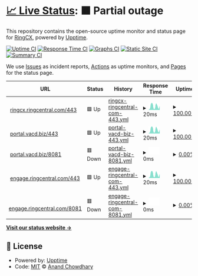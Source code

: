 # [📈 Live Status](https://upptime.github.io/upptime): <!--live status--> **🟧 Partial outage**

This repository contains the open-source uptime monitor and status page for [RingCX](https://www.ringcentral.com/ca/en/ringcx.html), powered by [Upptime](https://github.com/upptime/upptime).

[![Uptime CI](https://github.com/MarkAlexRC/rcxuptime/workflows/Uptime%20CI/badge.svg)](https://github.com/MarkAlexRC/rcxuptime/actions?query=workflow%3A%22Uptime+CI%22)
[![Response Time CI](https://github.com/MarkAlexRC/rcxuptime/workflows/Response%20Time%20CI/badge.svg)](https://github.com/MarkAlexRC/rcxuptime/actions?query=workflow%3A%22Response+Time+CI%22)
[![Graphs CI](https://github.com/MarkAlexRC/rcxuptime/workflows/Graphs%20CI/badge.svg)](https://github.com/MarkAlexRC/rcxuptime/actions?query=workflow%3A%22Graphs+CI%22)
[![Static Site CI](https://github.com/MarkAlexRC/rcxuptime/workflows/Static%20Site%20CI/badge.svg)](https://github.com/MarkAlexRC/rcxuptime/actions?query=workflow%3A%22Static+Site+CI%22)
[![Summary CI](https://github.com/MarkAlexRC/rcxuptime/workflows/Summary%20CI/badge.svg)](https://github.com/MarkAlexRC/rcxuptime/actions?query=workflow%3A%22Summary+CI%22)

We use [Issues](https://github.com/MarkAlexRC/rcxuptime/issues) as incident reports, [Actions](https://github.com/MarkAlexRC/rcxuptime/actions) as uptime monitors, and [Pages](https://markalexrc.github.io/rcxuptime/) for the status page.

<!--start: status pages-->
<!-- This summary is generated by Upptime (https://github.com/upptime/upptime) -->
<!-- Do not edit this manually, your changes will be overwritten -->
<!-- prettier-ignore -->
| URL | Status | History | Response Time | Uptime |
| --- | ------ | ------- | ------------- | ------ |
| <img alt="" src="https://icons.duckduckgo.com/ip3/null.ico" height="13"> [ringcx.ringcentral.com/443](ringcx.ringcentral.com) | 🟩 Up | [ringcx-ringcentral-com-443.yml](https://github.com/MarkAlexRC/rcxuptime/commits/HEAD/history/ringcx-ringcentral-com-443.yml) | <details><summary><img alt="Response time graph" src="./graphs/ringcx-ringcentral-com-443/response-time-week.png" height="20"> 20ms</summary><br><a href="https://MarkAlexRC.github.io/rcxuptime/history/ringcx-ringcentral-com-443"><img alt="Response time 20" src="https://img.shields.io/endpoint?url=https%3A%2F%2Fraw.githubusercontent.com%2FMarkAlexRC%2Frcxuptime%2FHEAD%2Fapi%2Fringcx-ringcentral-com-443%2Fresponse-time.json"></a><br><a href="https://MarkAlexRC.github.io/rcxuptime/history/ringcx-ringcentral-com-443"><img alt="24-hour response time 23" src="https://img.shields.io/endpoint?url=https%3A%2F%2Fraw.githubusercontent.com%2FMarkAlexRC%2Frcxuptime%2FHEAD%2Fapi%2Fringcx-ringcentral-com-443%2Fresponse-time-day.json"></a><br><a href="https://MarkAlexRC.github.io/rcxuptime/history/ringcx-ringcentral-com-443"><img alt="7-day response time 20" src="https://img.shields.io/endpoint?url=https%3A%2F%2Fraw.githubusercontent.com%2FMarkAlexRC%2Frcxuptime%2FHEAD%2Fapi%2Fringcx-ringcentral-com-443%2Fresponse-time-week.json"></a><br><a href="https://MarkAlexRC.github.io/rcxuptime/history/ringcx-ringcentral-com-443"><img alt="30-day response time 20" src="https://img.shields.io/endpoint?url=https%3A%2F%2Fraw.githubusercontent.com%2FMarkAlexRC%2Frcxuptime%2FHEAD%2Fapi%2Fringcx-ringcentral-com-443%2Fresponse-time-month.json"></a><br><a href="https://MarkAlexRC.github.io/rcxuptime/history/ringcx-ringcentral-com-443"><img alt="1-year response time 20" src="https://img.shields.io/endpoint?url=https%3A%2F%2Fraw.githubusercontent.com%2FMarkAlexRC%2Frcxuptime%2FHEAD%2Fapi%2Fringcx-ringcentral-com-443%2Fresponse-time-year.json"></a></details> | <details><summary><a href="https://MarkAlexRC.github.io/rcxuptime/history/ringcx-ringcentral-com-443">100.00%</a></summary><a href="https://MarkAlexRC.github.io/rcxuptime/history/ringcx-ringcentral-com-443"><img alt="All-time uptime 100.00%" src="https://img.shields.io/endpoint?url=https%3A%2F%2Fraw.githubusercontent.com%2FMarkAlexRC%2Frcxuptime%2FHEAD%2Fapi%2Fringcx-ringcentral-com-443%2Fuptime.json"></a><br><a href="https://MarkAlexRC.github.io/rcxuptime/history/ringcx-ringcentral-com-443"><img alt="24-hour uptime 100.00%" src="https://img.shields.io/endpoint?url=https%3A%2F%2Fraw.githubusercontent.com%2FMarkAlexRC%2Frcxuptime%2FHEAD%2Fapi%2Fringcx-ringcentral-com-443%2Fuptime-day.json"></a><br><a href="https://MarkAlexRC.github.io/rcxuptime/history/ringcx-ringcentral-com-443"><img alt="7-day uptime 100.00%" src="https://img.shields.io/endpoint?url=https%3A%2F%2Fraw.githubusercontent.com%2FMarkAlexRC%2Frcxuptime%2FHEAD%2Fapi%2Fringcx-ringcentral-com-443%2Fuptime-week.json"></a><br><a href="https://MarkAlexRC.github.io/rcxuptime/history/ringcx-ringcentral-com-443"><img alt="30-day uptime 100.00%" src="https://img.shields.io/endpoint?url=https%3A%2F%2Fraw.githubusercontent.com%2FMarkAlexRC%2Frcxuptime%2FHEAD%2Fapi%2Fringcx-ringcentral-com-443%2Fuptime-month.json"></a><br><a href="https://MarkAlexRC.github.io/rcxuptime/history/ringcx-ringcentral-com-443"><img alt="1-year uptime 100.00%" src="https://img.shields.io/endpoint?url=https%3A%2F%2Fraw.githubusercontent.com%2FMarkAlexRC%2Frcxuptime%2FHEAD%2Fapi%2Fringcx-ringcentral-com-443%2Fuptime-year.json"></a></details>
| <img alt="" src="https://icons.duckduckgo.com/ip3/null.ico" height="13"> [portal.vacd.biz/443](ringcx.ringcentral.com) | 🟩 Up | [portal-vacd-biz-443.yml](https://github.com/MarkAlexRC/rcxuptime/commits/HEAD/history/portal-vacd-biz-443.yml) | <details><summary><img alt="Response time graph" src="./graphs/portal-vacd-biz-443/response-time-week.png" height="20"> 20ms</summary><br><a href="https://MarkAlexRC.github.io/rcxuptime/history/portal-vacd-biz-443"><img alt="Response time 20" src="https://img.shields.io/endpoint?url=https%3A%2F%2Fraw.githubusercontent.com%2FMarkAlexRC%2Frcxuptime%2FHEAD%2Fapi%2Fportal-vacd-biz-443%2Fresponse-time.json"></a><br><a href="https://MarkAlexRC.github.io/rcxuptime/history/portal-vacd-biz-443"><img alt="24-hour response time 23" src="https://img.shields.io/endpoint?url=https%3A%2F%2Fraw.githubusercontent.com%2FMarkAlexRC%2Frcxuptime%2FHEAD%2Fapi%2Fportal-vacd-biz-443%2Fresponse-time-day.json"></a><br><a href="https://MarkAlexRC.github.io/rcxuptime/history/portal-vacd-biz-443"><img alt="7-day response time 20" src="https://img.shields.io/endpoint?url=https%3A%2F%2Fraw.githubusercontent.com%2FMarkAlexRC%2Frcxuptime%2FHEAD%2Fapi%2Fportal-vacd-biz-443%2Fresponse-time-week.json"></a><br><a href="https://MarkAlexRC.github.io/rcxuptime/history/portal-vacd-biz-443"><img alt="30-day response time 20" src="https://img.shields.io/endpoint?url=https%3A%2F%2Fraw.githubusercontent.com%2FMarkAlexRC%2Frcxuptime%2FHEAD%2Fapi%2Fportal-vacd-biz-443%2Fresponse-time-month.json"></a><br><a href="https://MarkAlexRC.github.io/rcxuptime/history/portal-vacd-biz-443"><img alt="1-year response time 20" src="https://img.shields.io/endpoint?url=https%3A%2F%2Fraw.githubusercontent.com%2FMarkAlexRC%2Frcxuptime%2FHEAD%2Fapi%2Fportal-vacd-biz-443%2Fresponse-time-year.json"></a></details> | <details><summary><a href="https://MarkAlexRC.github.io/rcxuptime/history/portal-vacd-biz-443">100.00%</a></summary><a href="https://MarkAlexRC.github.io/rcxuptime/history/portal-vacd-biz-443"><img alt="All-time uptime 100.00%" src="https://img.shields.io/endpoint?url=https%3A%2F%2Fraw.githubusercontent.com%2FMarkAlexRC%2Frcxuptime%2FHEAD%2Fapi%2Fportal-vacd-biz-443%2Fuptime.json"></a><br><a href="https://MarkAlexRC.github.io/rcxuptime/history/portal-vacd-biz-443"><img alt="24-hour uptime 100.00%" src="https://img.shields.io/endpoint?url=https%3A%2F%2Fraw.githubusercontent.com%2FMarkAlexRC%2Frcxuptime%2FHEAD%2Fapi%2Fportal-vacd-biz-443%2Fuptime-day.json"></a><br><a href="https://MarkAlexRC.github.io/rcxuptime/history/portal-vacd-biz-443"><img alt="7-day uptime 100.00%" src="https://img.shields.io/endpoint?url=https%3A%2F%2Fraw.githubusercontent.com%2FMarkAlexRC%2Frcxuptime%2FHEAD%2Fapi%2Fportal-vacd-biz-443%2Fuptime-week.json"></a><br><a href="https://MarkAlexRC.github.io/rcxuptime/history/portal-vacd-biz-443"><img alt="30-day uptime 100.00%" src="https://img.shields.io/endpoint?url=https%3A%2F%2Fraw.githubusercontent.com%2FMarkAlexRC%2Frcxuptime%2FHEAD%2Fapi%2Fportal-vacd-biz-443%2Fuptime-month.json"></a><br><a href="https://MarkAlexRC.github.io/rcxuptime/history/portal-vacd-biz-443"><img alt="1-year uptime 100.00%" src="https://img.shields.io/endpoint?url=https%3A%2F%2Fraw.githubusercontent.com%2FMarkAlexRC%2Frcxuptime%2FHEAD%2Fapi%2Fportal-vacd-biz-443%2Fuptime-year.json"></a></details>
| <img alt="" src="https://icons.duckduckgo.com/ip3/null.ico" height="13"> [portal.vacd.biz/8081](ringcx.ringcentral.com) | 🟥 Down | [portal-vacd-biz-8081.yml](https://github.com/MarkAlexRC/rcxuptime/commits/HEAD/history/portal-vacd-biz-8081.yml) | <details><summary><img alt="Response time graph" src="./graphs/portal-vacd-biz-8081/response-time-week.png" height="20"> 0ms</summary><br><a href="https://MarkAlexRC.github.io/rcxuptime/history/portal-vacd-biz-8081"><img alt="Response time 0" src="https://img.shields.io/endpoint?url=https%3A%2F%2Fraw.githubusercontent.com%2FMarkAlexRC%2Frcxuptime%2FHEAD%2Fapi%2Fportal-vacd-biz-8081%2Fresponse-time.json"></a><br><a href="https://MarkAlexRC.github.io/rcxuptime/history/portal-vacd-biz-8081"><img alt="24-hour response time 0" src="https://img.shields.io/endpoint?url=https%3A%2F%2Fraw.githubusercontent.com%2FMarkAlexRC%2Frcxuptime%2FHEAD%2Fapi%2Fportal-vacd-biz-8081%2Fresponse-time-day.json"></a><br><a href="https://MarkAlexRC.github.io/rcxuptime/history/portal-vacd-biz-8081"><img alt="7-day response time 0" src="https://img.shields.io/endpoint?url=https%3A%2F%2Fraw.githubusercontent.com%2FMarkAlexRC%2Frcxuptime%2FHEAD%2Fapi%2Fportal-vacd-biz-8081%2Fresponse-time-week.json"></a><br><a href="https://MarkAlexRC.github.io/rcxuptime/history/portal-vacd-biz-8081"><img alt="30-day response time 0" src="https://img.shields.io/endpoint?url=https%3A%2F%2Fraw.githubusercontent.com%2FMarkAlexRC%2Frcxuptime%2FHEAD%2Fapi%2Fportal-vacd-biz-8081%2Fresponse-time-month.json"></a><br><a href="https://MarkAlexRC.github.io/rcxuptime/history/portal-vacd-biz-8081"><img alt="1-year response time 0" src="https://img.shields.io/endpoint?url=https%3A%2F%2Fraw.githubusercontent.com%2FMarkAlexRC%2Frcxuptime%2FHEAD%2Fapi%2Fportal-vacd-biz-8081%2Fresponse-time-year.json"></a></details> | <details><summary><a href="https://MarkAlexRC.github.io/rcxuptime/history/portal-vacd-biz-8081">0.00%</a></summary><a href="https://MarkAlexRC.github.io/rcxuptime/history/portal-vacd-biz-8081"><img alt="All-time uptime 0.00%" src="https://img.shields.io/endpoint?url=https%3A%2F%2Fraw.githubusercontent.com%2FMarkAlexRC%2Frcxuptime%2FHEAD%2Fapi%2Fportal-vacd-biz-8081%2Fuptime.json"></a><br><a href="https://MarkAlexRC.github.io/rcxuptime/history/portal-vacd-biz-8081"><img alt="24-hour uptime 0.00%" src="https://img.shields.io/endpoint?url=https%3A%2F%2Fraw.githubusercontent.com%2FMarkAlexRC%2Frcxuptime%2FHEAD%2Fapi%2Fportal-vacd-biz-8081%2Fuptime-day.json"></a><br><a href="https://MarkAlexRC.github.io/rcxuptime/history/portal-vacd-biz-8081"><img alt="7-day uptime 0.00%" src="https://img.shields.io/endpoint?url=https%3A%2F%2Fraw.githubusercontent.com%2FMarkAlexRC%2Frcxuptime%2FHEAD%2Fapi%2Fportal-vacd-biz-8081%2Fuptime-week.json"></a><br><a href="https://MarkAlexRC.github.io/rcxuptime/history/portal-vacd-biz-8081"><img alt="30-day uptime 0.00%" src="https://img.shields.io/endpoint?url=https%3A%2F%2Fraw.githubusercontent.com%2FMarkAlexRC%2Frcxuptime%2FHEAD%2Fapi%2Fportal-vacd-biz-8081%2Fuptime-month.json"></a><br><a href="https://MarkAlexRC.github.io/rcxuptime/history/portal-vacd-biz-8081"><img alt="1-year uptime 0.00%" src="https://img.shields.io/endpoint?url=https%3A%2F%2Fraw.githubusercontent.com%2FMarkAlexRC%2Frcxuptime%2FHEAD%2Fapi%2Fportal-vacd-biz-8081%2Fuptime-year.json"></a></details>
| <img alt="" src="https://icons.duckduckgo.com/ip3/null.ico" height="13"> [engage.ringcentral.com/443](ringcx.ringcentral.com) | 🟩 Up | [engage-ringcentral-com-443.yml](https://github.com/MarkAlexRC/rcxuptime/commits/HEAD/history/engage-ringcentral-com-443.yml) | <details><summary><img alt="Response time graph" src="./graphs/engage-ringcentral-com-443/response-time-week.png" height="20"> 20ms</summary><br><a href="https://MarkAlexRC.github.io/rcxuptime/history/engage-ringcentral-com-443"><img alt="Response time 20" src="https://img.shields.io/endpoint?url=https%3A%2F%2Fraw.githubusercontent.com%2FMarkAlexRC%2Frcxuptime%2FHEAD%2Fapi%2Fengage-ringcentral-com-443%2Fresponse-time.json"></a><br><a href="https://MarkAlexRC.github.io/rcxuptime/history/engage-ringcentral-com-443"><img alt="24-hour response time 22" src="https://img.shields.io/endpoint?url=https%3A%2F%2Fraw.githubusercontent.com%2FMarkAlexRC%2Frcxuptime%2FHEAD%2Fapi%2Fengage-ringcentral-com-443%2Fresponse-time-day.json"></a><br><a href="https://MarkAlexRC.github.io/rcxuptime/history/engage-ringcentral-com-443"><img alt="7-day response time 20" src="https://img.shields.io/endpoint?url=https%3A%2F%2Fraw.githubusercontent.com%2FMarkAlexRC%2Frcxuptime%2FHEAD%2Fapi%2Fengage-ringcentral-com-443%2Fresponse-time-week.json"></a><br><a href="https://MarkAlexRC.github.io/rcxuptime/history/engage-ringcentral-com-443"><img alt="30-day response time 20" src="https://img.shields.io/endpoint?url=https%3A%2F%2Fraw.githubusercontent.com%2FMarkAlexRC%2Frcxuptime%2FHEAD%2Fapi%2Fengage-ringcentral-com-443%2Fresponse-time-month.json"></a><br><a href="https://MarkAlexRC.github.io/rcxuptime/history/engage-ringcentral-com-443"><img alt="1-year response time 20" src="https://img.shields.io/endpoint?url=https%3A%2F%2Fraw.githubusercontent.com%2FMarkAlexRC%2Frcxuptime%2FHEAD%2Fapi%2Fengage-ringcentral-com-443%2Fresponse-time-year.json"></a></details> | <details><summary><a href="https://MarkAlexRC.github.io/rcxuptime/history/engage-ringcentral-com-443">100.00%</a></summary><a href="https://MarkAlexRC.github.io/rcxuptime/history/engage-ringcentral-com-443"><img alt="All-time uptime 100.00%" src="https://img.shields.io/endpoint?url=https%3A%2F%2Fraw.githubusercontent.com%2FMarkAlexRC%2Frcxuptime%2FHEAD%2Fapi%2Fengage-ringcentral-com-443%2Fuptime.json"></a><br><a href="https://MarkAlexRC.github.io/rcxuptime/history/engage-ringcentral-com-443"><img alt="24-hour uptime 100.00%" src="https://img.shields.io/endpoint?url=https%3A%2F%2Fraw.githubusercontent.com%2FMarkAlexRC%2Frcxuptime%2FHEAD%2Fapi%2Fengage-ringcentral-com-443%2Fuptime-day.json"></a><br><a href="https://MarkAlexRC.github.io/rcxuptime/history/engage-ringcentral-com-443"><img alt="7-day uptime 100.00%" src="https://img.shields.io/endpoint?url=https%3A%2F%2Fraw.githubusercontent.com%2FMarkAlexRC%2Frcxuptime%2FHEAD%2Fapi%2Fengage-ringcentral-com-443%2Fuptime-week.json"></a><br><a href="https://MarkAlexRC.github.io/rcxuptime/history/engage-ringcentral-com-443"><img alt="30-day uptime 100.00%" src="https://img.shields.io/endpoint?url=https%3A%2F%2Fraw.githubusercontent.com%2FMarkAlexRC%2Frcxuptime%2FHEAD%2Fapi%2Fengage-ringcentral-com-443%2Fuptime-month.json"></a><br><a href="https://MarkAlexRC.github.io/rcxuptime/history/engage-ringcentral-com-443"><img alt="1-year uptime 100.00%" src="https://img.shields.io/endpoint?url=https%3A%2F%2Fraw.githubusercontent.com%2FMarkAlexRC%2Frcxuptime%2FHEAD%2Fapi%2Fengage-ringcentral-com-443%2Fuptime-year.json"></a></details>
| <img alt="" src="https://icons.duckduckgo.com/ip3/null.ico" height="13"> [engage.ringcentral.com/8081](ringcx.ringcentral.com) | 🟥 Down | [engage-ringcentral-com-8081.yml](https://github.com/MarkAlexRC/rcxuptime/commits/HEAD/history/engage-ringcentral-com-8081.yml) | <details><summary><img alt="Response time graph" src="./graphs/engage-ringcentral-com-8081/response-time-week.png" height="20"> 0ms</summary><br><a href="https://MarkAlexRC.github.io/rcxuptime/history/engage-ringcentral-com-8081"><img alt="Response time 0" src="https://img.shields.io/endpoint?url=https%3A%2F%2Fraw.githubusercontent.com%2FMarkAlexRC%2Frcxuptime%2FHEAD%2Fapi%2Fengage-ringcentral-com-8081%2Fresponse-time.json"></a><br><a href="https://MarkAlexRC.github.io/rcxuptime/history/engage-ringcentral-com-8081"><img alt="24-hour response time 0" src="https://img.shields.io/endpoint?url=https%3A%2F%2Fraw.githubusercontent.com%2FMarkAlexRC%2Frcxuptime%2FHEAD%2Fapi%2Fengage-ringcentral-com-8081%2Fresponse-time-day.json"></a><br><a href="https://MarkAlexRC.github.io/rcxuptime/history/engage-ringcentral-com-8081"><img alt="7-day response time 0" src="https://img.shields.io/endpoint?url=https%3A%2F%2Fraw.githubusercontent.com%2FMarkAlexRC%2Frcxuptime%2FHEAD%2Fapi%2Fengage-ringcentral-com-8081%2Fresponse-time-week.json"></a><br><a href="https://MarkAlexRC.github.io/rcxuptime/history/engage-ringcentral-com-8081"><img alt="30-day response time 0" src="https://img.shields.io/endpoint?url=https%3A%2F%2Fraw.githubusercontent.com%2FMarkAlexRC%2Frcxuptime%2FHEAD%2Fapi%2Fengage-ringcentral-com-8081%2Fresponse-time-month.json"></a><br><a href="https://MarkAlexRC.github.io/rcxuptime/history/engage-ringcentral-com-8081"><img alt="1-year response time 0" src="https://img.shields.io/endpoint?url=https%3A%2F%2Fraw.githubusercontent.com%2FMarkAlexRC%2Frcxuptime%2FHEAD%2Fapi%2Fengage-ringcentral-com-8081%2Fresponse-time-year.json"></a></details> | <details><summary><a href="https://MarkAlexRC.github.io/rcxuptime/history/engage-ringcentral-com-8081">0.00%</a></summary><a href="https://MarkAlexRC.github.io/rcxuptime/history/engage-ringcentral-com-8081"><img alt="All-time uptime 0.00%" src="https://img.shields.io/endpoint?url=https%3A%2F%2Fraw.githubusercontent.com%2FMarkAlexRC%2Frcxuptime%2FHEAD%2Fapi%2Fengage-ringcentral-com-8081%2Fuptime.json"></a><br><a href="https://MarkAlexRC.github.io/rcxuptime/history/engage-ringcentral-com-8081"><img alt="24-hour uptime 0.00%" src="https://img.shields.io/endpoint?url=https%3A%2F%2Fraw.githubusercontent.com%2FMarkAlexRC%2Frcxuptime%2FHEAD%2Fapi%2Fengage-ringcentral-com-8081%2Fuptime-day.json"></a><br><a href="https://MarkAlexRC.github.io/rcxuptime/history/engage-ringcentral-com-8081"><img alt="7-day uptime 0.00%" src="https://img.shields.io/endpoint?url=https%3A%2F%2Fraw.githubusercontent.com%2FMarkAlexRC%2Frcxuptime%2FHEAD%2Fapi%2Fengage-ringcentral-com-8081%2Fuptime-week.json"></a><br><a href="https://MarkAlexRC.github.io/rcxuptime/history/engage-ringcentral-com-8081"><img alt="30-day uptime 0.00%" src="https://img.shields.io/endpoint?url=https%3A%2F%2Fraw.githubusercontent.com%2FMarkAlexRC%2Frcxuptime%2FHEAD%2Fapi%2Fengage-ringcentral-com-8081%2Fuptime-month.json"></a><br><a href="https://MarkAlexRC.github.io/rcxuptime/history/engage-ringcentral-com-8081"><img alt="1-year uptime 0.00%" src="https://img.shields.io/endpoint?url=https%3A%2F%2Fraw.githubusercontent.com%2FMarkAlexRC%2Frcxuptime%2FHEAD%2Fapi%2Fengage-ringcentral-com-8081%2Fuptime-year.json"></a></details>

<!--end: status pages-->

[**Visit our status website →**](https://markalexrc.github.io/rcxuptime/)

## 📄 License

- Powered by: [Upptime](https://github.com/upptime/upptime)
- Code: [MIT](./LICENSE) © [Anand Chowdhary](https://anandchowdhary.com)
